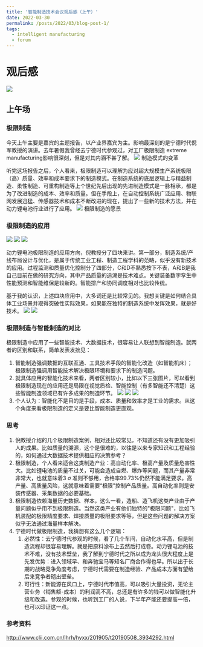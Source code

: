 ```yaml
---
title: '智能制造技术会议观后感（上午）'
date: 2022-03-30
permalink: /posts/2022/03/blog-post-1/
tags:
  - intelligent manufacturing
  - forum
---
```


# 观后感
![](/images/2022-03-30-12-30-32.png)
## 上午场
### 极限制造
今天上午主要是嘉宾的主题报告，以产业界嘉宾为主。影响最深刻的是宁德时代倪军教授的演讲。去年暑假我曾经去宁德时代参观过，对工厂极限制造 extreme manufacturing影响很深刻，但是对其内涵不甚了解。
![](/images/2022-03-30-13-13-05.png)
制造模式的变革

听完这场报告之后，个人看来，极限制造可以理解为应对超大规模生产系统极限（高）质量、效率和成本要求下的制造模式。在制造系统的底层逻辑上与精益制造、柔性制造、可重构制造等上个世纪先后出现的先进制造模式是一脉相承，都是为了改进制造的成本、效率和质量。但在手段上，在自动控制系统广泛应用、物联网发展迅猛、传感器技术和成本不断改进的现在，提出了一些新的技术方法，并在动力锂电池行业进行了应用。
![](/images/2022-03-30-13-13-32.png)
极限制造的愿景
### 极限制造的应用
![](/images/2022-03-30-13-15-50.png)
![](/images/2022-03-30-13-34-37.png)
![](/images/2022-03-30-13-35-01.png)

动力锂电池极限制造的应用方向，倪教授分了四块来讲。第一部分，制造系统/产线布局设计与优化，是属于传统工业工程、制造工程学科的范畴，似乎没有新技术的应用。过程监测和质量优化控制分了四部分，C和D不熟悉按下不表，A和B是我自己目前在做的研究方向，其中产品质量的追溯是技术难点。关键装备数字孪生中性能预测和智能维保是较新的。智能排产和协同调度相对也比较传统。

基于我的认识，上述四块应用中，大多词还是比较常见的。我想关键是如何结合具体工业场景并取得突破性实际效果，如果能在独特的制造系统中发挥效果，就是好技术。
![](/images/2022-03-30-13-35-21.png)
![](/images/2022-03-30-13-40-32.png)


### 极限制造与智能制造的对比
极限制造中应用了一些智能技术、大数据技术，很容易让人联想到智能制造。就两者的区别和联系，简单发表发拙见：
1. 智能制造强调数据的互联互通、工具技术手段的智能化改造（如智能机床）；极限制造强调用智能技术解决极限环境和要求下的制造问题。
2. 就具体应用的智能化技术来看，两者区别较小，比如以下三张图片，可以看到极限制造现在的应用还是局限在视觉质检、智能控制（有多智能还不清楚）这些智能制造领域已有许多成果的制造环节。
![](/images/2022-03-30-13-40-47.png)
![](/images/2022-03-30-13-40-56.png)
![](/images/2022-03-30-13-41-03.png)
3. 个人认为：智能化不是目的是手段，成本、质量和效率才是工业的需求。从这个角度来看极限制造的定义是要比智能制造更直观。

### 思考
1. 倪教授介绍的几个极限制造案例，相对还比较常见，不知道还有没有更加吸引人的成果。比如质量的溯源，这个是很难的，以往是以来专家知识和工程经验的，如何通过大数据技术提供相应的决策参考？
2. 极限制造，个人看来适合这类制造产业：高自动化率、极高产量及质量危害性大。比如锂电池的质量不过关，可能会造成自燃、爆炸等问题，而其产量非常非常大，也就意味着3 $\sigma$ 准则不够用，合格率99.73%仍然不能满足要求。高产量、高质量风险，这就意味着需要“极限”控制产品质量。高自动化率则是安装传感器、采集数据的必要基础。
3. 极限制造依赖海量历史数据、样本，这么一看，造船、造飞机这类产业由于产量问题似乎用不到极限制造。当然这类产业有他们独特的"极限问题"，比如飞机装配的极限精度要求、焊接质量的极限要求等等，但是这些问题的解决方案似乎无法通过海量样本解决。
4. 宁德时代做极限制造，我猜想有这么几个逻辑：
   1. 必然性：去宁德时代参观的时候，看了几个车间，自动化水平高，但是制造流程却很容易理解。就是把原料涂布上去然后打成卷。动力锂电池的技术不难，没有技术壁垒，我了解到宁德时代之所以成为龙头很大程度上是先发优势：进入领域早、和奔驰宝马等知名厂商合作得也早。所以出于长期的战略竞争角度考虑，宁德时代需要在制造经验、产品成本方面有望给后来竞争者砌出壁垒。
   2. 可行性：新能源在风口上，宁德时代市值高，可以吸引大量投资，无论主营业务（销售额-成本）的利润高不高，总还是有许多的钱可以做智能化升级和改造。参观的时候，也听到工厂的人说，下半年产能还要提高一倍，也可以印证这一点。

### 参考资料
http://www.clii.com.cn/lhrh/hyxx/201905/t20190508_3934292.html
